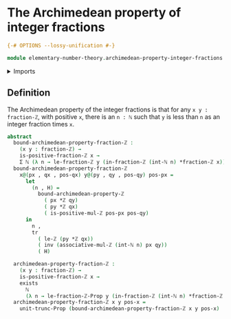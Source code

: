 # The Archimedean property of integer fractions

```agda
{-# OPTIONS --lossy-unification #-}

module elementary-number-theory.archimedean-property-integer-fractions where
```

<details><summary>Imports</summary>

```agda
open import elementary-number-theory.archimedean-property-integers
open import elementary-number-theory.integer-fractions
open import elementary-number-theory.integers
open import elementary-number-theory.multiplication-integer-fractions
open import elementary-number-theory.multiplication-integers
open import elementary-number-theory.multiplication-positive-and-negative-integers
open import elementary-number-theory.natural-numbers
open import elementary-number-theory.positive-integer-fractions
open import elementary-number-theory.strict-inequality-integer-fractions
open import elementary-number-theory.strict-inequality-integers

open import foundation.dependent-pair-types
open import foundation.existential-quantification
open import foundation.identity-types
open import foundation.transport-along-identifications
open import foundation.propositional-truncations
```

</details>

## Definition

The Archimedean property of the integer fractions is that for any
`x y : fraction-ℤ`, with positive `x`, there is an `n : ℕ` such that `y` is less
than `n` as an integer fraction times `x`.

```agda
abstract
  bound-archimedean-property-fraction-ℤ :
    (x y : fraction-ℤ) →
    is-positive-fraction-ℤ x →
    Σ ℕ (λ n → le-fraction-ℤ y (in-fraction-ℤ (int-ℕ n) *fraction-ℤ x))
  bound-archimedean-property-fraction-ℤ
    x@(px , qx , pos-qx) y@(py , qy , pos-qy) pos-px =
      let
        (n , H) =
          bound-archimedean-property-ℤ
            ( px *ℤ qy)
            ( py *ℤ qx)
            ( is-positive-mul-ℤ pos-px pos-qy)
      in
        n ,
        tr
          ( le-ℤ (py *ℤ qx))
          ( inv (associative-mul-ℤ (int-ℕ n) px qy))
          ( H)

  archimedean-property-fraction-ℤ :
    (x y : fraction-ℤ) →
    is-positive-fraction-ℤ x →
    exists
      ℕ
      (λ n → le-fraction-ℤ-Prop y (in-fraction-ℤ (int-ℕ n) *fraction-ℤ x))
  archimedean-property-fraction-ℤ x y pos-x =
    unit-trunc-Prop (bound-archimedean-property-fraction-ℤ x y pos-x)
```
